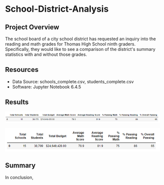 # School-District-Analysis

## Project Overview
The school board of a city school district has requested an inquiry into the reading and math grades for Thomas High School ninth graders. Specifically, they would like to see a comparison of the district's summary statistics with and without those grades.

## Resources
- Data Source: schools_complete.csv, students_complete.csv
- Software: Jupyter Notebook 6.4.5

## Results

![alt text](https://github.com/thehatch4815162342/School_District_Analysis/blob/main/images/district_summary_1.png) 

![alt text](https://github.com/thehatch4815162342/School_District_Analysis/blob/main/images/district_summary_2.png) 
 
 
## Summary
In conclusion,



